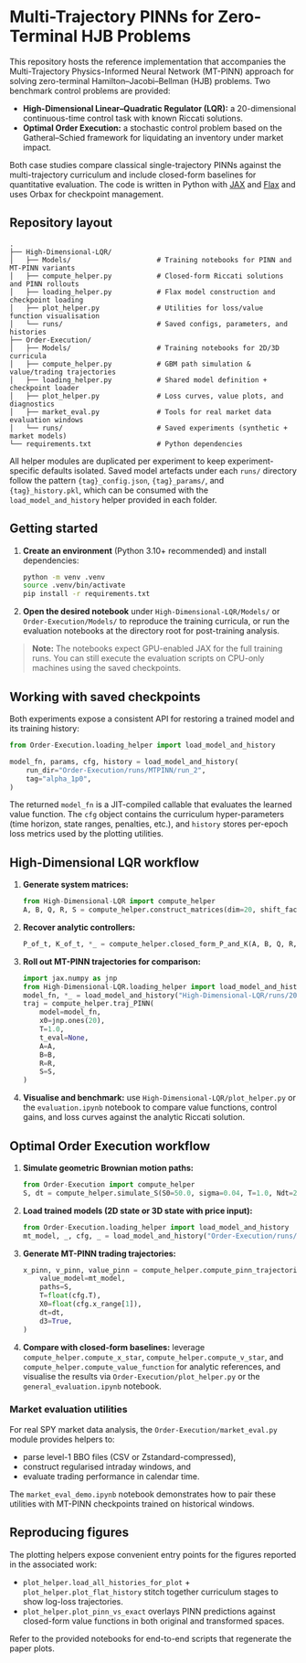 # Multi-Trajectory PINNs for Zero-Terminal HJB Problems

This repository hosts the reference implementation that accompanies the
Multi-Trajectory Physics-Informed Neural Network (MT-PINN) approach for solving
zero-terminal Hamilton–Jacobi–Bellman (HJB) problems. Two benchmark control
problems are provided:

* **High-Dimensional Linear–Quadratic Regulator (LQR):** a 20-dimensional
  continuous-time control task with known Riccati solutions.
* **Optimal Order Execution:** a stochastic control problem based on the
  Gatheral–Schied framework for liquidating an inventory under market impact.

Both case studies compare classical single-trajectory PINNs against the
multi-trajectory curriculum and include closed-form baselines for quantitative
evaluation. The code is written in Python with
[JAX](https://github.com/google/jax) and [Flax](https://github.com/google/flax)
and uses Orbax for checkpoint management.

## Repository layout

```
.
├── High-Dimensional-LQR/
│   ├── Models/                     # Training notebooks for PINN and MT-PINN variants
│   ├── compute_helper.py           # Closed-form Riccati solutions and PINN rollouts
│   ├── loading_helper.py           # Flax model construction and checkpoint loading
│   ├── plot_helper.py              # Utilities for loss/value function visualisation
│   └── runs/                       # Saved configs, parameters, and histories
├── Order-Execution/
│   ├── Models/                     # Training notebooks for 2D/3D curricula
│   ├── compute_helper.py           # GBM path simulation & value/trading trajectories
│   ├── loading_helper.py           # Shared model definition + checkpoint loader
│   ├── plot_helper.py              # Loss curves, value plots, and diagnostics
│   ├── market_eval.py              # Tools for real market data evaluation windows
│   └── runs/                       # Saved experiments (synthetic + market models)
└── requirements.txt                # Python dependencies
```

All helper modules are duplicated per experiment to keep experiment-specific
defaults isolated. Saved model artefacts under each `runs/` directory follow the
pattern `{tag}_config.json`, `{tag}_params/`, and `{tag}_history.pkl`, which can
be consumed with the `load_model_and_history` helper provided in each folder.

## Getting started

1. **Create an environment** (Python 3.10+ recommended) and install
   dependencies:
   ```bash
   python -m venv .venv
   source .venv/bin/activate
   pip install -r requirements.txt
   ```
2. **Open the desired notebook** under `High-Dimensional-LQR/Models/` or
   `Order-Execution/Models/` to reproduce the training curricula, or run the
   evaluation notebooks at the directory root for post-training analysis.

> **Note:** The notebooks expect GPU-enabled JAX for the full training runs. You
> can still execute the evaluation scripts on CPU-only machines using the saved
> checkpoints.

## Working with saved checkpoints

Both experiments expose a consistent API for restoring a trained model and its
training history:

```python
from Order-Execution.loading_helper import load_model_and_history

model_fn, params, cfg, history = load_model_and_history(
    run_dir="Order-Execution/runs/MTPINN/run_2",
    tag="alpha_1p0",
)
```

The returned `model_fn` is a JIT-compiled callable that evaluates the learned
value function. The `cfg` object contains the curriculum hyper-parameters (time
horizon, state ranges, penalties, etc.), and `history` stores per-epoch loss
metrics used by the plotting utilities.

## High-Dimensional LQR workflow

1. **Generate system matrices:**
   ```python
   from High-Dimensional-LQR import compute_helper
   A, B, Q, R, S = compute_helper.construct_matrices(dim=20, shift_factor=0.1)
   ```
2. **Recover analytic controllers:**
   ```python
   P_of_t, K_of_t, *_ = compute_helper.closed_form_P_and_K(A, B, Q, R, S, T=1.0)
   ```
3. **Roll out MT-PINN trajectories for comparison:**
   ```python
   import jax.numpy as jnp
   from High-Dimensional-LQR.loading_helper import load_model_and_history
   model_fn, *_ = load_model_and_history("High-Dimensional-LQR/runs/20D/MT-PINN", "MT-PINN_LQR")
   traj = compute_helper.traj_PINN(
       model=model_fn,
       x0=jnp.ones(20),
       T=1.0,
       t_eval=None,
       A=A,
       B=B,
       R=R,
       S=S,
   )
   ```
4. **Visualise and benchmark:** use `High-Dimensional-LQR/plot_helper.py` or the
   `evaluation.ipynb` notebook to compare value functions, control gains, and
   loss curves against the analytic Riccati solution.

## Optimal Order Execution workflow

1. **Simulate geometric Brownian motion paths:**
   ```python
   from Order-Execution import compute_helper
   S, dt = compute_helper.simulate_S(S0=50.0, sigma=0.04, T=1.0, Ndt=200, Npaths=64)
   ```
2. **Load trained models (2D state or 3D state with price input):**
   ```python
   from Order-Execution.loading_helper import load_model_and_history
   mt_model, _, cfg, _ = load_model_and_history("Order-Execution/runs/MTPINN/run_2", "alpha_1p0")
   ```
3. **Generate MT-PINN trading trajectories:**
   ```python
   x_pinn, v_pinn, value_pinn = compute_helper.compute_pinn_trajectories(
       value_model=mt_model,
       paths=S,
       T=float(cfg.T),
       X0=float(cfg.x_range[1]),
       dt=dt,
       d3=True,
   )
   ```
4. **Compare with closed-form baselines:** leverage
   `compute_helper.compute_x_star`, `compute_helper.compute_v_star`, and
   `compute_helper.compute_value_function` for analytic references, and
   visualise the results via `Order-Execution/plot_helper.py` or the
   `general_evaluation.ipynb` notebook.

### Market evaluation utilities

For real SPY market data analysis, the `Order-Execution/market_eval.py` module provides
helpers to:

* parse level-1 BBO files (CSV or Zstandard-compressed),
* construct regularised intraday windows, and
* evaluate trading performance in calendar time.

The `market_eval_demo.ipynb` notebook demonstrates how to pair these utilities
with MT-PINN checkpoints trained on historical windows.

## Reproducing figures

The plotting helpers expose convenient entry points for the figures reported in
the associated work:

* `plot_helper.load_all_histories_for_plot` + `plot_helper.plot_flat_history`
  stitch together curriculum stages to show log-loss trajectories.
* `plot_helper.plot_pinn_vs_exact` overlays PINN predictions against
  closed-form value functions in both original and transformed spaces.

Refer to the provided notebooks for end-to-end scripts that regenerate the
paper plots.
